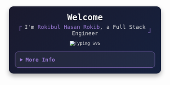 <div style="font-family: 'Iosevka', monospace; background: linear-gradient(135deg, #1a1a2e 0%, #16213e 100%); padding: 20px; border-radius: 15px; box-shadow: 0 8px 16px rgba(0, 0, 0, 0.3); max-width: 900px; margin: 0 auto; color: #e0e0e0;">
  <!-- Header Section -->
  <div style="display: flex; justify-content: space-between; align-items: center;">
    <span style="font-size: 24px; color: #9d7cd8;">「</span>
    <div style="text-align: center; flex-grow: 1;">
      <h1 style="font-size: 28px; margin: 0; color: #ffffff; text-shadow: 0 2px 4px rgba(0, 0, 0, 0.5);">
        <b>Welcome</b>
      </h1>
      <p style="font-size: 18px; margin: 5px 0;">
        I'm <span style="color: #9d7cd8;">Rokibul Hasan Rokib</span>, a Full Stack Engineer
      </p>
      <img
        src="https://readme-typing-svg.demolab.com?font=Iosevka&size=16&pause=1000&color=9D7CD8&center=true&vCenter=true&width=435&lines=I+code+efficient+and+elegant+programs;Building+the+future+one+line+at+a+time"
        alt="Typing SVG"
        style="margin-top: 10px;"
      />
    </div>
    <span style="font-size: 24px; color: #9d7cd8;">」</span>
  </div>

  <!-- Details Section -->
  <details style="margin-top: 20px; border: 1px solid #9d7cd8; border-radius: 10px; padding: 15px; background: rgba(255, 255, 255, 0.05);">
    <summary style="cursor: pointer; font-size: 18px; color: #9d7cd8; font-weight: bold;">
      More Info
    </summary>
    <div style="text-align: center; margin-top: 15px;">
      <p style="font-size: 16px;">
        [ <a href="" style="color: #61dafb; text-decoration: none;">about me</a> •
        <a href="" style="color: #61dafb; text-decoration: none;">projects</a> •
        <a href="https://www.linkedin.com/in/0xrokib/" style="color: #61dafb; text-decoration: none;">contact</a> ]
      </p>
    </div>
    <!-- Stats and Languages -->
    <div style="display: flex; flex-wrap: wrap; justify-content: center; gap: 20px; margin-top: 20px;">
      <div style="flex: 1; min-width: 300px;">
        <a href="#github-stats">
          <img
            alt="GitHub Stats"
            src="https://github-readme-stats.vercel.app/api?username=0xRokib&count_private=true&show_icons=true&include_all_commits=true&hide_border=true&theme=tokyonight&custom_title=GitHub%20Stats"
            style="border-radius: 10px; box-shadow: 0 4px 8px rgba(0, 0, 0, 0.2);"
          />
        </a>
      </div>
      <div style="flex: 1; min-width: 300px;">
        <a href="#top-languages">
          <img
            alt="Top Languages"
            src="https://github-readme-stats.vercel.app/api/top-langs/?username=0xRokib&langs_count=6&theme=tokyonight&layout=compact&hide_border=true&custom_title=Top%20Languages"
            style="border-radius: 10px; box-shadow: 0 4px 8px rgba(0, 0, 0, 0.2);"
          />
        </a>
      </div>
    </div>
    <!-- Tech Stack -->
    <div style="margin-top: 25px; text-align: center;">
      <p style="font-size: 18px; color: #ffffff; font-weight: bold; text-shadow: 0 2px 4px rgba(0, 0, 0, 0.5);">
        Tech Stack
      </p>
      <div style="display: flex; flex-wrap: wrap; justify-content: center; gap: 8px; margin-top: 10px;">
        <img src="https://img.shields.io/badge/JavaScript-FFF200?style=for-the-badge&logo=javascript&logoColor=black" alt="JavaScript" />
        <img src="https://img.shields.io/badge/TypeScript-3178C6?style=for-the-badge&logo=typescript&logoColor=white" alt="TypeScript" />
        <img src="https://img.shields.io/badge/Node.js-8CC84B?style=for-the-badge&logo=node.js&logoColor=white" alt="Node.js" />
        <img src="https://img.shields.io/badge/Express-000000?style=for-the-badge&logo=express&logoColor=white" alt="Express" />
        <img src="https://img.shields.io/badge/Python-3776AB?style=for-the-badge&logo=python&logoColor=white" alt="Python" />
        <img src="https://img.shields.io/badge/MongoDB-4EA94B?style=for-the-badge&logo=mongodb&logoColor=white" alt="MongoDB" />
        <img src="https://img.shields.io/badge/PostgreSQL-336791?style=for-the-badge&logo=postgresql&logoColor=white" alt="PostgreSQL" />
        <img src="https://img.shields.io/badge/SQL-4479A1?style=for-the-badge&logo=mysql&logoColor=white" alt="SQL" />
        <img src="https://img.shields.io/badge/Redis-D92C2C?style=for-the-badge&logo=redis&logoColor=white" alt="Redis" />
        <img src="https://img.shields.io/badge/Linux-FCC624?style=for-the-badge&logo=linux&logoColor=black" alt="Linux" />
        <img src="https://img.shields.io/badge/C-A8B9CC?style=for-the-badge&logo=c&logoColor=black" alt="C" />
        <img src="https://img.shields.io/badge/Next.js-000000?style=for-the-badge&logo=next.js&logoColor=white" alt="Next.js" />
        <img src="https://img.shields.io/badge/React-61DAFB?style=for-the-badge&logo=react&logoColor=black" alt="React" />
        <img src="https://img.shields.io/badge/Firebase-FFCA28?style=for-the-badge&logo=firebase&logoColor=black" alt="Firebase" />
        <img src="https://img.shields.io/badge/Netlify-00C7B7?style=for-the-badge&logo=netlify&logoColor=white" alt="Netlify" />
        <img src="https://img.shields.io/badge/Vercel-000000?style=for-the-badge&logo=vercel&logoColor=white" alt="Vercel" />
        <img src="https://img.shields.io/badge/NPM-CC3534?style=for-the-badge&logo=npm&logoColor=white" alt="NPM" />
        <img src="https://img.shields.io/badge/Redux-764ABC?style=for-the-badge&logo=redux&logoColor=white" alt="Redux" />
        <img src="https://img.shields.io/badge/TailwindCSS-38B2AC?style=for-the-badge&logo=tailwindcss&logoColor=white" alt="TailwindCSS" />
        <img src="https://img.shields.io/badge/Chart.js-F7A1A1?style=for-the-badge&logo=chart.js&logoColor=black" alt="Chart.js" />
        <img src="https://img.shields.io/badge/HTML-E34F26?style=for-the-badge&logo=html5&logoColor=white" alt="HTML" />
        <img src="https://img.shields.io/badge/CSS-1572B6?style=for-the-badge&logo=css3&logoColor=white" alt="CSS" />
        <img src="https://img.shields.io/badge/SASS-CC6699?style=for-the-badge&logo=sass&logoColor=white" alt="SASS" />
        <img src="https://img.shields.io/badge/Docker-2496ED?style=for-the-badge&logo=docker&logoColor=white" alt="Docker" />
        <img src="https://img.shields.io/badge/Bash-4EAA25?style=for-the-badge&logo=gnubash&logoColor=white" alt="Bash" />
        <img src="https://img.shields.io/badge/Zorin_OS-169A3B?style=for-the-badge&logo=zorin&logoColor=white" alt="Zorin OS" />
      </div>
    </div>
    <!-- Profiles -->
    <div style="display: flex; justify-content: center; gap: 20px; margin-top: 25px;">
      <a href="https://leetcode.com/u/0xRokib/" style="text-decoration: none;">
        <img
          src="https://img.shields.io/badge/LeetCode-0xRokib-brightgreen?style=for-the-badge&logo=Leetcode"
          alt="Leetcode Profile"
          style="transition: transform 0.3s; border-radius: 5px;"
          onmouseover="this.style.transform='scale(1.1)'"
          onmouseout="this.style.transform='scale(1)'"
        />
      </a>
      <a href="https://www.hackerrank.com/0xrokib" style="text-decoration: none;">
        <img
          src="https://img.shields.io/badge/HackerRank-0xRokib-brightgreen?style=for-the-badge&logo=HackerRank"
          alt="HackerRank Profile"
          style="transition: transform 0.3s; border-radius: 5px;"
          onmouseover="this.style.transform='scale(1.1)'"
          onmouseout="this.style.transform='scale(1)'"
        />
      </a>
    </div>
  </details>
</div>
